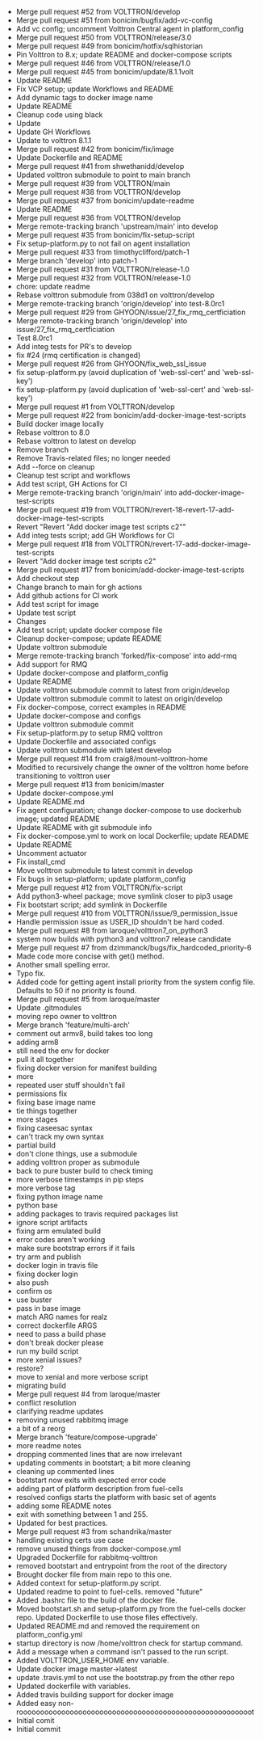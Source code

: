 - Merge pull request #52 from VOLTTRON/develop
- Merge pull request #51 from bonicim/bugfix/add-vc-config
- Add vc config; uncomment Volttron Central agent in platform_config
- Merge pull request #50 from VOLTTRON/release/3.0
- Merge pull request #49 from bonicim/hotfix/sqlhistorian
- Pin Volttron to 8.x; update README and docker-compose scripts
- Merge pull request #46 from VOLTTRON/release/1.0
- Merge pull request #45 from bonicim/update/8.1.1volt
- Update README
- Fix VCP setup; update Workflows and README
- Add dynamic tags to docker image name
- Update README
- Cleanup code using black
- Update
- Update GH Workflows
- Update to volttron 8.1.1
- Merge pull request #42 from bonicim/fix/image
- Update Dockerfile and README
- Merge pull request #41 from shwethanidd/develop
- Updated volttron submodule to point to main branch
- Merge pull request #39 from VOLTTRON/main
- Merge pull request #38 from VOLTTRON/develop
- Merge pull request #37 from bonicim/update-readme
- Update README
- Merge pull request #36 from VOLTTRON/develop
- Merge remote-tracking branch 'upstream/main' into develop
- Merge pull request #35 from bonicim/fix-setup-script
- Fix setup-platform.py to not fail on agent installation
- Merge pull request #33 from timothyclifford/patch-1
- Merge branch 'develop' into patch-1
- Merge pull request #31 from VOLTTRON/release-1.0
- Merge pull request #32 from VOLTTRON/release-1.0
- chore: update readme
- Rebase volttron submodule from 038d1 on volttron/develop
- Merge remote-tracking branch 'origin/develop' into test-8.0rc1
- Merge pull request #29 from GHYOON/issue/27_fix_rmq_certficiation
- Merge remote-tracking branch 'origin/develop' into issue/27_fix_rmq_certficiation
- Test 8.0rc1
- Add integ tests for PR's to develop
- fix #24 (rmq certification is changed)
- Merge pull request #26 from GHYOON/fix_web_ssl_issue
- fix setup-platform.py (avoid duplication of 'web-ssl-cert' and 'web-ssl-key')
- fix setup-platform.py (avoid duplication of 'web-ssl-cert' and 'web-ssl-key')
- Merge pull request #1 from VOLTTRON/develop
- Merge pull request #22 from bonicim/add-docker-image-test-scripts
- Build docker image locally
- Rebase volttron to 8.0
- Rebase volttron to latest on develop
- Remove branch
- Remove Travis-related files; no longer needed
- Add --force on cleanup
- Cleanup test script and workflows
- Add test script, GH Actions for CI
- Merge remote-tracking branch 'origin/main' into add-docker-image-test-scripts
- Merge pull request #19 from VOLTTRON/revert-18-revert-17-add-docker-image-test-scripts
- Revert "Revert "Add docker image test scripts c2""
- Add integ tests script; add GH Workflows for CI
- Merge pull request #18 from VOLTTRON/revert-17-add-docker-image-test-scripts
- Revert "Add docker image test scripts c2"
- Merge pull request #17 from bonicim/add-docker-image-test-scripts
- Add checkout step
- Change branch to main for gh actions
- Add github actions for CI work
- Add test script for image
- Update test script
- Changes
- Add test script; update docker compose file
- Cleanup docker-compose; update README
- Update volttron submodule
- Merge remote-tracking branch 'forked/fix-compose' into add-rmq
- Add support for RMQ
- Update docker-compose and platform_config
- Update README
- Update volttron submodule commit to latest from origin/develop
- Update volttron submodule commit to latest on origin/develop
- Fix docker-compose, correct examples in README
- Update docker-compose and configs
- Update volttron submodule commit
- Fix setup-platform.py to setup RMQ volttron
- Update Dockerfile and associated configs
- Update volttron submodule with latest develop
- Merge pull request #14 from craig8/mount-volttron-home
- Modified to recursively change the owner of the volttron home before transitioning to volttron user
- Merge pull request #13 from bonicim/master
- Update docker-compose.yml
- Update README.md
- Fix agent configuration; change docker-compose to use dockerhub image; updated README
- Update README with git submodule info
- Fix docker-compose.yml to work on local Dockerfile; update README
- Update README
- Uncomment actuator
- Fix install_cmd
- Move volttron submodule to latest commit in develop
- Fix bugs in setup-platform; update platform_config
- Merge pull request #12 from VOLTTRON/fix-script
- Add python3-wheel package; move symlink closer to pip3 usage
- Fix bootstart script; add symlink in Dockerfile
- Merge pull request #10 from VOLTTRON/issue/9_permission_issue
- Handle permission issue as USER_ID shouldn't be hard coded.
- Merge pull request #8 from laroque/volttron7_on_python3
- system now builds with python3 and volttron7 release candidate
- Merge pull request #7 from dzimmanck/bugs/fix_hardcoded_priority-6
- Made code more concise with get() method.
- Another small spelling error.
- Typo fix.
- Added code for getting agent install priority from the system config file.  Defaults to 50 if no priority is found.
- Merge pull request #5 from laroque/master
- Update .gitmodules
- moving repo owner to volttron
- Merge branch 'feature/multi-arch'
- comment out armv8, build takes too long
- adding arm8
- still need the env for docker
- pull it all together
- fixing docker version for manifest building
- more
- repeated user stuff shouldn't fail
- permissions fix
- fixing base image name
- tie things together
- more stages
- fixing caseesac syntax
- can't track my own syntax
- partial build
- don't clone things, use a submodule
- adding volttron proper as submodule
- back to pure buster build to check timing
- more verbose timestamps in pip steps
- more verbose tag
- fixing python image name
- python base
- adding packages to travis required packages list
- ignore script artifacts
- fixing arm emulated build
- error codes aren't working
- make sure bootstrap errors if it fails
- try arm and publish
- docker login in travis file
- fixing docker login
- also push
- confirm os
- use buster
- pass in base image
- match ARG names for realz
- correct dockerfile ARGS
- need to pass a build phase
- don't break docker please
- run my build script
- more xenial issues?
- restore?
- move to xenial and more verbose script
- migrating build
- Merge pull request #4 from laroque/master
- conflict resolution
- clarifying readme updates
- removing unused rabbitmq image
- a bit of a reorg
- Merge branch 'feature/compose-upgrade'
- more readme notes
- dropping commented lines that are now irrelevant
- updating comments in bootstart; a bit more cleaning
- cleaning up commented lines
- bootstart now exits with expected error code
- adding part of platform description from fuel-cells
- resolved configs starts the platform with basic set of agents
- adding some README notes
- exit with something between 1 and 255.
- Updated for best practices.
- Merge pull request #3 from schandrika/master
- handling existing certs use case
- remove unused things from docker-compose.yml
- Upgraded Dockerfile for rabbitmq-volttron
- removed bootstart and entrypoint from the root of the directory
- Brought docker file from main repo to this one.
- Added context for setup-platform.py script.
- Updated readme to point to fuel-cells.  removed "future"
- Added .bashrc file to the build of the docker file.
- Moved bootstart.sh and setup-platform.py from the fuel-cells docker repo. Updated Dockerfile to use those files effectively.
- Updated README.md and removed the requirement on platform_config.yml
- startup directory is now /home/volttron check for startup command.
- Add a message when a command isn't passed to the run script.
- Added VOLTTRON_USER_HOME env variable.
- Update docker image master->latest
- update .travis.yml to  not use the bootstrap.py from the other repo
- Updated dockerfile with variables.
- Added travis building support for docker image
- Added easy non-rooooooooooooooooooooooooooooooooooooooooooooooooooooooot
- Initial comit
- Initial commit
